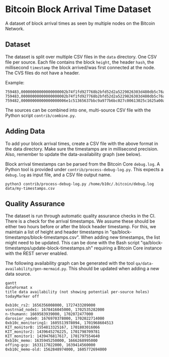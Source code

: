 # Bitcoin Block Arrival Time Dataset

A dataset of block arrival times as seen by multiple nodes on the Bitcoin Network.

## Dataset

The dataset is split over multiple CSV files in the `data` directory. One CSV
file per source. Each file contains the block `height`, the header `hash`, the
millisecond `timestamp` the block arrived/was first connected at the node. The
CVS files do not have a header.

Example:
```
759483,00000000000000000002b74f1fd927768b2bfd52d2a5229826303d480db5c76a,1666250167839
759483,00000000000000000002b74f1fd927768b2bfd52d2a5229826303d480db5c76a,1666250167000
759482,00000000000000000006e1c51365637bbc9a977b6bc027c00613025c1625a00a,1666249466074
```

The sources can be combined into one, multi-source CSV file with the Python
script `contrib/combine.py`.

## Adding Data

To add your block arrival times, create a CSV file with the above format in
the data directory. Make sure the timestamps are in millisecond precision.
Also, remember to update the data-availability graph (see below).

Block arrival timestamps can be parsed from the Bitcoin Core `debug.log`.
A Python tool is provided under `contrib/process-debug-log.py`. This expects
a `debug.log` as input file, and a CSV file output name.

```
python3 contrib/process-debug-log.py /home/b10c/.bitcoin/debug.log data/my-timestamps.csv
```

## Quality Assurance

The dataset is run through automatic quality assurance checks in the CI.
There is a check for the arrival timestamps. We assume these should be
either two hours before or after the block header timestamp. For this, we
maintain a list of height and header timestamps in
"qa/block-timestamps/block-timestamps.csv". When adding new timestamps, the
list might need to be updated. This can be done with the Bash script
"qa/block-timestamps/update-block-timestamps.sh" requiring a Bitcoin Core
instance with the REST server enabled.

The following availability graph can be generated with the tool
`qa/data-availability/gen-mermaid.py`. This should be updated when adding a
new data source.

```mermaid
gantt
dateFormat x
title data availability (not showing potential per-source holes)
todayMarker off

0xb10c_rs2: 1656356008000, 1727433209000
vostrnad_node1: 1678416045000, 1702535282000
n-thumann: 1669583939000, 1702072477000
darosior_node0: 1676970378000, 1702022714000
0xb10c_monitoring1: 1605513978094, 1701968604513
KIT_monitorB: 1554813325167, 1701803016066
KIT_monitor2: 1439645276225, 1701798709781
KIT_monitor1: 1439476817617, 1701797554640
0xb10c_memo: 1635945250000, 1666268995000
offing-gcp: 1633117022000, 1639414560000
0xb10c_memo-old: 1562848974000, 1605772694000

```
